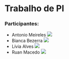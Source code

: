 # Trabalho de PI

### Participantes:
  * Antonio Meireles [<img src="https://img.icons8.com/material-outlined/24/000000/github.png"/> ](https://github.com/antoniomeireles)
  * Bianca Bezerra [<img src="https://img.icons8.com/material-rounded/24/000000/github.png"/> ](https://github.com/biancabezerra)
  * Lívia Alves [<img src="https://img.icons8.com/material-rounded/24/000000/github.png"/> ](https://github.com/liviaalves)
  * Ruan Macedo [<img src="https://img.icons8.com/material-rounded/24/000000/github.png"/>](https://github.com/ruanmacedo)
